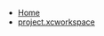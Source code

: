 <!-- docs/_sidebar.md -->
- [Home](/)
- [project.xcworkspace](devassistDocs/docs/Tutorials/LoginScreenTutorial/LoginScreenTutorial.xcodeproj/project.xcworkspace/)